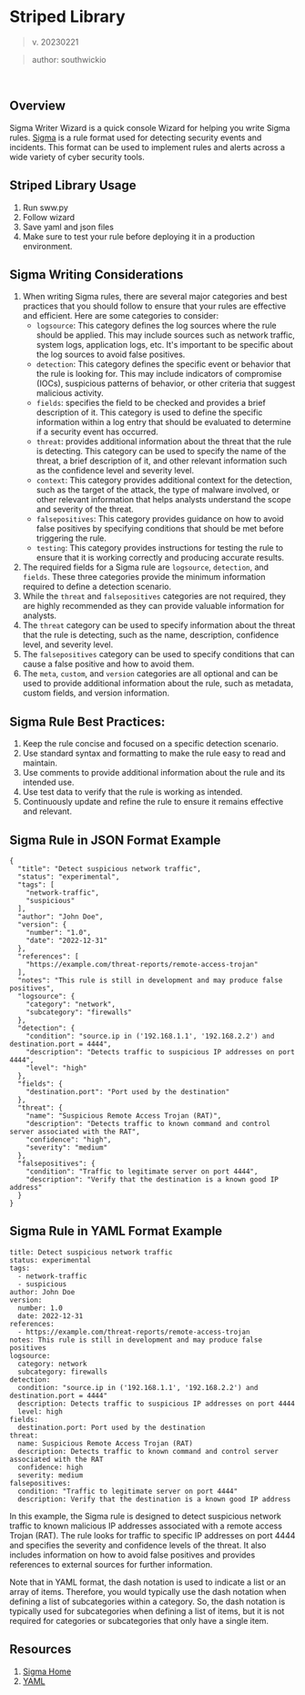 
# Striped Library

> v. 20230221

> author: southwickio

<br>

## Overview
Sigma Writer Wizard is a quick console Wizard for helping you write Sigma rules. [Sigma](https://github.com/SigmaHQ/sigma) is a rule format used for detecting security events and incidents. This format can be used to implement rules and alerts across a wide variety of cyber security tools.

## Striped Library Usage
1. Run sww.py
2. Follow wizard
3. Save yaml and json files
4. Make sure to test your rule before deploying it in a production environment.

## Sigma Writing Considerations
1. When writing Sigma rules, there are several major categories and best practices that you should follow to ensure that your rules are effective and efficient. Here are some categories to consider:
   - `logsource`: This category defines the log sources where the rule should be applied. This may include sources such as network traffic, system logs, application logs, etc. It's important to be specific about the log sources to avoid false positives.
   - `detection`: This category defines the specific event or behavior that the rule is looking for. This may include indicators of compromise (IOCs), suspicious patterns of behavior, or other criteria that suggest malicious activity.
   - `fields`: specifies the field to be checked and provides a brief description of it. This category is used to define the specific information within a log entry that should be evaluated to determine if a security event has occurred.
   - `threat`: provides additional information about the threat that the rule is detecting. This category can be used to specify the name of the threat, a brief description of it, and other relevant information such as the confidence level and severity level.
   - `context`: This category provides additional context for the detection, such as the target of the attack, the type of malware involved, or other relevant information that helps analysts understand the scope and severity of the threat.
   - `falsepositives`: This category provides guidance on how to avoid false positives by specifying conditions that should be met before triggering the rule.
   - `testing`: This category provides instructions for testing the rule to ensure that it is working correctly and producing accurate results.
2. The required fields for a Sigma rule are `logsource`, `detection`, and `fields`. These three categories provide the minimum information required to define a detection scenario.
3. While the `threat` and `falsepositives` categories are not required, they are highly recommended as they can provide valuable information for analysts. 
4. The `threat` category can be used to specify information about the threat that the rule is detecting, such as the name, description, confidence level, and severity level. 
5. The `falsepositives` category can be used to specify conditions that can cause a false positive and how to avoid them.
6. The `meta`, `custom`, and `version` categories are all optional and can be used to provide additional information about the rule, such as metadata, custom fields, and version information.

## Sigma Rule Best Practices:
1. Keep the rule concise and focused on a specific detection scenario.
2. Use standard syntax and formatting to make the rule easy to read and maintain.
3. Use comments to provide additional information about the rule and its intended use.
4. Use test data to verify that the rule is working as intended.
5. Continuously update and refine the rule to ensure it remains effective and relevant.

## Sigma Rule in JSON Format Example
```
{
  "title": "Detect suspicious network traffic",
  "status": "experimental",
  "tags": [
    "network-traffic",
    "suspicious"
  ],
  "author": "John Doe",
  "version": {
    "number": "1.0",
    "date": "2022-12-31"
  },
  "references": [
    "https://example.com/threat-reports/remote-access-trojan"
  ],
  "notes": "This rule is still in development and may produce false positives",
  "logsource": {
    "category": "network",
    "subcategory": "firewalls"
  },
  "detection": {
    "condition": "source.ip in ('192.168.1.1', '192.168.2.2') and destination.port = 4444",
    "description": "Detects traffic to suspicious IP addresses on port 4444",
    "level": "high"
  },
  "fields": {
    "destination.port": "Port used by the destination"
  },
  "threat": {
    "name": "Suspicious Remote Access Trojan (RAT)",
    "description": "Detects traffic to known command and control server associated with the RAT",
    "confidence": "high",
    "severity": "medium"
  },
  "falsepositives": {
    "condition": "Traffic to legitimate server on port 4444",
    "description": "Verify that the destination is a known good IP address"
  }
}
```

## Sigma Rule in YAML Format Example
```
title: Detect suspicious network traffic
status: experimental
tags:
  - network-traffic
  - suspicious
author: John Doe
version:
  number: 1.0
  date: 2022-12-31
references:
  - https://example.com/threat-reports/remote-access-trojan
notes: This rule is still in development and may produce false positives
logsource:
  category: network
  subcategory: firewalls
detection:
  condition: "source.ip in ('192.168.1.1', '192.168.2.2') and destination.port = 4444"
  description: Detects traffic to suspicious IP addresses on port 4444
  level: high
fields:
  destination.port: Port used by the destination
threat:
  name: Suspicious Remote Access Trojan (RAT)
  description: Detects traffic to known command and control server associated with the RAT
  confidence: high
  severity: medium
falsepositives:
  condition: "Traffic to legitimate server on port 4444"
  description: Verify that the destination is a known good IP address
```
In this example, the Sigma rule is designed to detect suspicious network traffic to known malicious IP addresses associated with a remote access Trojan (RAT). The rule looks for traffic to specific IP addresses on port 4444 and specifies the severity and confidence levels of the threat. It also includes information on how to avoid false positives and provides references to external sources for further information.

Note that in YAML format, the dash notation is used to indicate a list or an array of items. Therefore, you would typically use the dash notation when defining a list of subcategories within a category. So, the dash notation is typically used for subcategories when defining a list of items, but it is not required for categories or subcategories that only have a single item.

## Resources
1. [Sigma Home](https://github.com/SigmaHQ/sigma)
2. [YAML](https://yaml.org/)